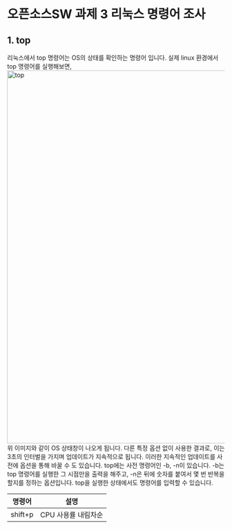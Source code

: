 # 오픈소스SW 과제 3 리눅스 명령어 조사

## 1. top 
리눅스에서 top 명령어는 OS의 상태를 확인하는 명령어 입니다.
실제 linux 환경에서 top 명령어를 실행해보면,
<img width="862" alt="top" src="https://github.com/user-attachments/assets/f05891e4-2b86-439b-bf38-72c198b023d5" />
위 이미지와 같이 OS 상태창이 나오게 됩니다.
다른 특정 옵션 없이 사용한 결과로, 이는 3초의 인터벌을 가지며 업데이트가 지속적으로 됩니다.
이러한 지속적인 업데이트를 사전에 옵션을 통해 바꿀 수 도 있습니다.
top에는 사전 명령어인 -b, -n이 있습니다.
-b는 top 명령어를 실행한 그 시점만을 출력을 해주고, -n은 뒤에 숫자를 붙여서 몇 번 반복을 할지를 정하는 옵션입니다.
top을 실행한 상태에서도 명령어를 입력할 수 있습니다.

|    명령어    |        설명            |
|-------------|-----------------------|
|    shift+p   |  CPU 사용률 내림차순  |
